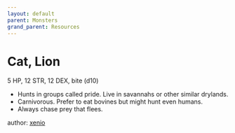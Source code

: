 ```yaml
---
layout: default
parent: Monsters
grand_parent: Resources
---
```

# Cat, Lion
5 HP, 12 STR, 12 DEX, bite (d10)  
- Hunts in groups called pride. Live in savannahs or other similar drylands.  
- Carnivorous. Prefer to eat bovines but might hunt even humans.  
- Always chase prey that flees.  

author: [xenio](https://xenioinabottle.blogspot.com)
